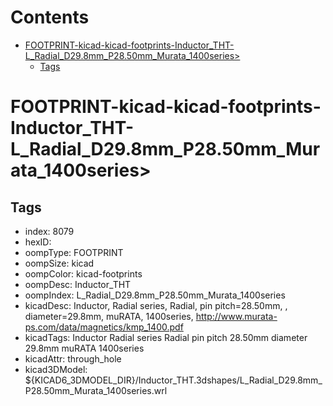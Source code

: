



Contents
========

* [FOOTPRINT-kicad-kicad-footprints-Inductor_THT-L_Radial_D29.8mm_P28.50mm_Murata_1400series>](#footprint-kicad-kicad-footprints-inductor_tht-l_radial_d298mm_p2850mm_murata_1400series)
	* [Tags](#tags)

# FOOTPRINT-kicad-kicad-footprints-Inductor_THT-L_Radial_D29.8mm_P28.50mm_Murata_1400series>

## Tags

- index: 8079
- hexID: 
- oompType: FOOTPRINT
- oompSize: kicad
- oompColor: kicad-footprints
- oompDesc: Inductor_THT
- oompIndex: L_Radial_D29.8mm_P28.50mm_Murata_1400series
- kicadDesc: Inductor, Radial series, Radial, pin pitch=28.50mm, , diameter=29.8mm, muRATA, 1400series, http://www.murata-ps.com/data/magnetics/kmp_1400.pdf
- kicadTags: Inductor Radial series Radial pin pitch 28.50mm  diameter 29.8mm muRATA 1400series
- kicadAttr: through_hole
- kicad3DModel: ${KICAD6_3DMODEL_DIR}/Inductor_THT.3dshapes/L_Radial_D29.8mm_P28.50mm_Murata_1400series.wrl
